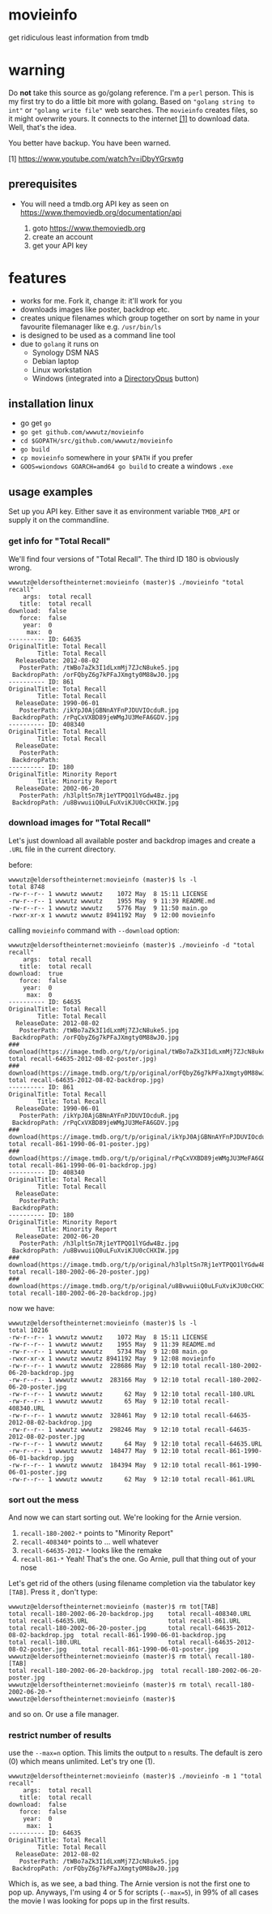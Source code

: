 # movieinfo
get ridiculous least information from tmdb

# warning

Do **not** take this source as go/golang reference. I'm a `perl` person. This is my first try to do a little bit more with golang. Based on `"golang string to int"` or `"golang write file"` web searches.
The `movieinfo` creates files, so it might overwrite yours.
It connects to the internet [[1]](https://www.youtube.com/watch?v=iDbyYGrswtg) to download data. Well, that's the idea.

You better have backup.
You have been warned.

[1] https://www.youtube.com/watch?v=iDbyYGrswtg

## prerequisites

* You will need a tmdb.org API key as seen on  https://www.themoviedb.org/documentation/api

   1. goto https://www.themoviedb.org
   1. create an account
   1. get your API key

# features
* works for me. Fork it, change it: it'll work for you
* downloads images like poster, backdrop etc.
* creates unique filenames which group together on sort by name in your favourite filemanager like e.g. `/usr/bin/ls`
* is designed to be used as a command line tool
* due to `golang` it runs on
  * Synology DSM NAS
  * Debian laptop
  * Linux workstation
  * Windows (integrated into a [DirectoryOpus](https://www.gpsoft.com.au) button)

## installation linux
* go get `go`
* `go get github.com/wwwutz/movieinfo`
* `cd $GOPATH/src/github.com/wwwutz/movieinfo`
* `go build`
* `cp movieinfo` somewhere in your `$PATH` if you prefer
* `GOOS=wiondows GOARCH=amd64 go build` to create a windows `.exe`

## usage examples

Set up you API key. Either save it as environment variable `TMDB_API` or supply it on the commandline.

### get info for "Total Recall"
 We'll find four versions of "Total Recall". The third ID 180 is obviously wrong.

```
wwwutz@eldersoftheinternet:movieinfo (master)$ ./movieinfo "total recall"
    args:  total recall
   title:  total recall
download:  false
   force:  false
    year:  0
     max:  0
---------- ID: 64635
OriginalTitle: Total Recall
        Title: Total Recall
  ReleaseDate: 2012-08-02
   PosterPath: /tWBo7aZk3I1dLxmMj7ZJcN8uke5.jpg
 BackdropPath: /orFQbyZ6g7kPFaJXmgty0M88wJ0.jpg
---------- ID: 861
OriginalTitle: Total Recall
        Title: Total Recall
  ReleaseDate: 1990-06-01
   PosterPath: /ikYpJ0AjGBNnAYFnPJDUVIOcduR.jpg
 BackdropPath: /rPqCxVXBD89jeWMgJU3MeFA6GDV.jpg
---------- ID: 408340
OriginalTitle: Total Recall
        Title: Total Recall
  ReleaseDate:
   PosterPath:
 BackdropPath:
---------- ID: 180
OriginalTitle: Minority Report
        Title: Minority Report
  ReleaseDate: 2002-06-20
   PosterPath: /h3lpltSn7Rj1eYTPQO1lYGdw4Bz.jpg
 BackdropPath: /u8BvwuiiQ0uLFuXviKJU0cCHXIW.jpg
```

### download images for "Total Recall"

Let's just download all available poster and backdrop images and create a `.URL` file in the current directory.

before:
```
wwwutz@eldersoftheinternet:movieinfo (master)$ ls -l
total 8748
-rw-r--r-- 1 wwwutz wwwutz    1072 May  8 15:11 LICENSE
-rw-r--r-- 1 wwwutz wwwutz    1955 May  9 11:39 README.md
-rw-r--r-- 1 wwwutz wwwutz    5776 May  9 11:50 main.go
-rwxr-xr-x 1 wwwutz wwwutz 8941192 May  9 12:00 movieinfo
```
calling `movieinfo` command with `--download` option:
```
wwwutz@eldersoftheinternet:movieinfo (master)$ ./movieinfo -d "total recall"
    args:  total recall
   title:  total recall
download:  true
   force:  false
    year:  0
     max:  0
---------- ID: 64635
OriginalTitle: Total Recall
        Title: Total Recall
  ReleaseDate: 2012-08-02
   PosterPath: /tWBo7aZk3I1dLxmMj7ZJcN8uke5.jpg
 BackdropPath: /orFQbyZ6g7kPFaJXmgty0M88wJ0.jpg
### download(https://image.tmdb.org/t/p/original/tWBo7aZk3I1dLxmMj7ZJcN8uke5.jpg, total recall-64635-2012-08-02-poster.jpg)
### download(https://image.tmdb.org/t/p/original/orFQbyZ6g7kPFaJXmgty0M88wJ0.jpg, total recall-64635-2012-08-02-backdrop.jpg)
---------- ID: 861
OriginalTitle: Total Recall
        Title: Total Recall
  ReleaseDate: 1990-06-01
   PosterPath: /ikYpJ0AjGBNnAYFnPJDUVIOcduR.jpg
 BackdropPath: /rPqCxVXBD89jeWMgJU3MeFA6GDV.jpg
### download(https://image.tmdb.org/t/p/original/ikYpJ0AjGBNnAYFnPJDUVIOcduR.jpg, total recall-861-1990-06-01-poster.jpg)
### download(https://image.tmdb.org/t/p/original/rPqCxVXBD89jeWMgJU3MeFA6GDV.jpg, total recall-861-1990-06-01-backdrop.jpg)
---------- ID: 408340
OriginalTitle: Total Recall
        Title: Total Recall
  ReleaseDate:
   PosterPath:
 BackdropPath:
---------- ID: 180
OriginalTitle: Minority Report
        Title: Minority Report
  ReleaseDate: 2002-06-20
   PosterPath: /h3lpltSn7Rj1eYTPQO1lYGdw4Bz.jpg
 BackdropPath: /u8BvwuiiQ0uLFuXviKJU0cCHXIW.jpg
### download(https://image.tmdb.org/t/p/original/h3lpltSn7Rj1eYTPQO1lYGdw4Bz.jpg, total recall-180-2002-06-20-poster.jpg)
### download(https://image.tmdb.org/t/p/original/u8BvwuiiQ0uLFuXviKJU0cCHXIW.jpg, total recall-180-2002-06-20-backdrop.jpg)
```

now we have:

```
wwwutz@eldersoftheinternet:movieinfo (master)$ ls -l
total 10216
-rw-r--r-- 1 wwwutz wwwutz    1072 May  8 15:11 LICENSE
-rw-r--r-- 1 wwwutz wwwutz    1955 May  9 11:39 README.md
-rw-r--r-- 1 wwwutz wwwutz    5734 May  9 12:08 main.go
-rwxr-xr-x 1 wwwutz wwwutz 8941192 May  9 12:08 movieinfo
-rw-r--r-- 1 wwwutz wwwutz  228686 May  9 12:10 total recall-180-2002-06-20-backdrop.jpg
-rw-r--r-- 1 wwwutz wwwutz  283166 May  9 12:10 total recall-180-2002-06-20-poster.jpg
-rw-r--r-- 1 wwwutz wwwutz      62 May  9 12:10 total recall-180.URL
-rw-r--r-- 1 wwwutz wwwutz      65 May  9 12:10 total recall-408340.URL
-rw-r--r-- 1 wwwutz wwwutz  328461 May  9 12:10 total recall-64635-2012-08-02-backdrop.jpg
-rw-r--r-- 1 wwwutz wwwutz  298246 May  9 12:10 total recall-64635-2012-08-02-poster.jpg
-rw-r--r-- 1 wwwutz wwwutz      64 May  9 12:10 total recall-64635.URL
-rw-r--r-- 1 wwwutz wwwutz  148477 May  9 12:10 total recall-861-1990-06-01-backdrop.jpg
-rw-r--r-- 1 wwwutz wwwutz  184394 May  9 12:10 total recall-861-1990-06-01-poster.jpg
-rw-r--r-- 1 wwwutz wwwutz      62 May  9 12:10 total recall-861.URL
```

### sort out the mess

And now we can start sorting out. We're looking for the Arnie version.
1. `recall-180-2002-*` points to "Minority Report"
1. `recall-408340*` points to ... well whatever
1. `recall-64635-2012-*` looks like the remake
1. `recall-861-*` Yeah! That's the one. Go Arnie, pull that thing out of your nose

Let's get rid of the others (using filename completion via the tabulator key `[TAB]`. Press it , don't type:

```
wwwutz@eldersoftheinternet:movieinfo (master)$ rm tot[TAB]
total recall-180-2002-06-20-backdrop.jpg    total recall-408340.URL                     total recall-64635.URL                      total recall-861.URL
total recall-180-2002-06-20-poster.jpg      total recall-64635-2012-08-02-backdrop.jpg  total recall-861-1990-06-01-backdrop.jpg    
total recall-180.URL                        total recall-64635-2012-08-02-poster.jpg    total recall-861-1990-06-01-poster.jpg      
wwwutz@eldersoftheinternet:movieinfo (master)$ rm total\ recall-180-[TAB]
total recall-180-2002-06-20-backdrop.jpg  total recall-180-2002-06-20-poster.jpg    
wwwutz@eldersoftheinternet:movieinfo (master)$ rm total\ recall-180-2002-06-20-*
wwwutz@eldersoftheinternet:movieinfo (master)$
```

and so on. Or use a file manager.

### restrict number of results

use the `--max=n` option. This limits the output to `n` results. The default is zero (0) which means unlimited. Let's try one (1).

```
wwwutz@eldersoftheinternet:movieinfo (master)$ ./movieinfo -m 1 "total recall"
    args:  total recall
   title:  total recall
download:  false
   force:  false
    year:  0
     max:  1
---------- ID: 64635
OriginalTitle: Total Recall
        Title: Total Recall
  ReleaseDate: 2012-08-02
   PosterPath: /tWBo7aZk3I1dLxmMj7ZJcN8uke5.jpg
 BackdropPath: /orFQbyZ6g7kPFaJXmgty0M88wJ0.jpg
```

Which is, as we see, a bad thing. The Arnie version is not the first one to pop up. Anyways, I'm using 4 or 5 for scripts (`--max=5`), in 99% of all cases the movie I was looking for pops up in the first results.
